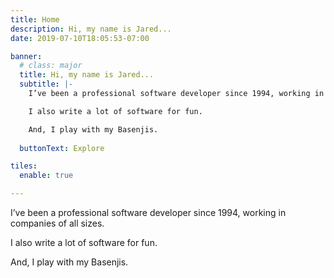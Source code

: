 ```yaml
---
title: Home
description: Hi, my name is Jared...
date: 2019-07-10T18:05:53-07:00

banner:
  # class: major
  title: Hi, my name is Jared...
  subtitle: |-
    I’ve been a professional software developer since 1994, working in companies of all sizes.

    I also write a lot of software for fun.

    And, I play with my Basenjis.
    
  buttonText: Explore

tiles:
  enable: true

---
```


I’ve been a professional software developer since 1994, working in companies of all sizes.

I also write a lot of software for fun.

And, I play with my Basenjis.
